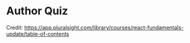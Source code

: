 # Author Quiz 
Credit: https://app.pluralsight.com/library/courses/react-fundamentals-update/table-of-contents